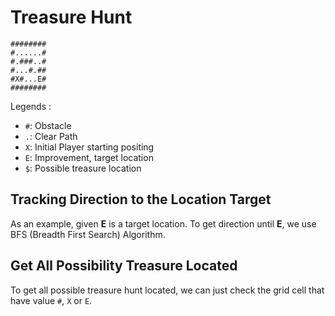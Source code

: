 # Treasure Hunt

```
########
#......#
#.###..#
#...#.##
#X#...E#
########
```

Legends :
- `#`: Obstacle
- `.`: Clear Path
- `X`: Initial Player starting positing
- `E`: Improvement, target location
- `$`: Possible treasure location

## Tracking Direction to the Location Target
As an example, given **E** is a target location. To get direction until **E**, we use BFS (Breadth First Search) Algorithm.

## Get All Possibility Treasure Located
To get all possible treasure hunt located, we can just check the grid cell that have value `#`, `X` or `E`.

